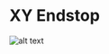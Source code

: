# XY Endstop

![alt text](https://github.com/craxoor/VoronMods/blob/master/XY%20Endstop/Images/Preview.png)
